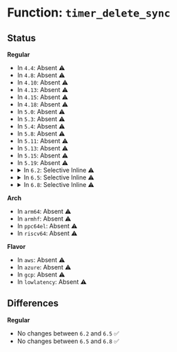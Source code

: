# Function: <code>timer_delete_sync</code>

## Status
<b>Regular</b>
<ul>
<li>
In <code>4.4</code>: Absent ⚠️
</li>
<li>
In <code>4.8</code>: Absent ⚠️
</li>
<li>
In <code>4.10</code>: Absent ⚠️
</li>
<li>
In <code>4.13</code>: Absent ⚠️
</li>
<li>
In <code>4.15</code>: Absent ⚠️
</li>
<li>
In <code>4.18</code>: Absent ⚠️
</li>
<li>
In <code>5.0</code>: Absent ⚠️
</li>
<li>
In <code>5.3</code>: Absent ⚠️
</li>
<li>
In <code>5.4</code>: Absent ⚠️
</li>
<li>
In <code>5.8</code>: Absent ⚠️
</li>
<li>
In <code>5.11</code>: Absent ⚠️
</li>
<li>
In <code>5.13</code>: Absent ⚠️
</li>
<li>
In <code>5.15</code>: Absent ⚠️
</li>
<li>
In <code>5.19</code>: Absent ⚠️
</li>
<li>
<details>
<summary>In <code>6.2</code>: Selective Inline ⚠️</summary>

```c
int timer_delete_sync(struct timer_list *timer);
```

**Collision:** Unique Global

**Inline:** Selective

**Transformation:** False

**Instances:**

```
In kernel/time/timer.c (ffffffff820d3dc5)
Location: kernel/time/timer.c:1626
Inline: True
Inline callers:
  - kernel/time/timer.c:schedule_timeout
Direct callers:
  - arch/x86/kernel/cpu/mce/core.c:mce_cpu_pre_down
  - arch/x86/kernel/cpu/mce/core.c:mce_timer_delete_all
  - kernel/workqueue.c:put_unbound_pool
  - kernel/workqueue.c:put_unbound_pool
  - kernel/workqueue.c:flush_delayed_work
  - kernel/workqueue.c:worker_thread
  - kernel/kthread.c:__kthread_cancel_work_sync
  - kernel/kthread.c:kthread_mod_delayed_work
  - kernel/cgroup/cgroup.c:cgroup_addrm_files
  - mm/page-writeback.c:wb_domain_exit
  - mm/backing-dev.c:bdi_unregister
  - fs/ext4/super.c:__ext4_fill_super
  - fs/jbd2/journal.c:kjournald2
  - fs/jbd2/journal.c:kjournald2
  - block/blk-core.c:blk_sync_queue
  - block/blk-stat.c:blk_stat_remove_callback
  - block/blk-throttle.c:blk_throtl_exit
  - block/blk-throttle.c:throtl_pd_free
  - block/blk-wbt.c:wbt_disable_default
  - drivers/tty/vt/vt.c:do_blank_screen
  - drivers/tty/serial/8250/8250_core.c:univ8250_release_irq
  - drivers/tty/serial/sccnxp.c:sccnxp_remove
  - drivers/char/random.c:try_to_generate_entropy
  - drivers/char/tpm/tpm-dev-common.c:tpm_common_release
  - drivers/char/tpm/tpm-dev-common.c:tpm_common_read
  - drivers/iommu/dma-iommu.c:iommu_put_dma_cookie
  - drivers/base/power/wakeup.c:wakeup_source_remove
  - drivers/ata/libata-eh.c:ata_scsi_port_error_handler
  - drivers/net/tun.c:tun_free_netdev
  - drivers/net/tun.c:tun_net_init
  - drivers/net/xen-netfront.c:xennet_disconnect_backend
  - drivers/usb/core/hub.c:hub_quiesce
  - drivers/usb/core/hcd.c:usb_stop_hcd
  - drivers/usb/core/hcd.c:usb_stop_hcd
  - drivers/usb/dwc2/hcd_queue.c:dwc2_hcd_qh_free
  - drivers/usb/host/ehci-platform.c:ehci_platform_suspend
  - drivers/usb/host/ehci-platform.c:ehci_platform_remove
  - drivers/usb/host/ohci-hcd.c:ohci_stop
  - drivers/usb/host/ohci-hcd.c:ohci_bus_suspend
  - drivers/usb/host/uhci-hcd.c:uhci_stop
  - drivers/usb/host/xhci.c:xhci_resume
  - drivers/usb/host/xhci.c:xhci_suspend
  - drivers/usb/host/xhci.c:xhci_suspend
  - drivers/usb/host/xhci.c:xhci_suspend
  - drivers/usb/host/xhci.c:xhci_shutdown
  - drivers/usb/host/xhci.c:xhci_shutdown
  - drivers/usb/host/xhci.c:xhci_stop
  - drivers/usb/host/xhci-hub.c:xhci_get_usb3_port_status
  - drivers/input/input.c:__input_unregister_device
  - drivers/md/md.c:__md_stop_writes
  - drivers/md/md.c:level_store
  - drivers/mmc/core/host.c:mmc_retune_timer_stop
  - drivers/mmc/core/host.c:mmc_retune_disable
  - drivers/leds/led-core.c:led_blink_set
  - drivers/leds/led-core.c:set_brightness_delayed
  - net/core/gen_estimator.c:gen_new_estimator
  - net/core/neighbour.c:neigh_table_clear
  - net/core/drop_monitor.c:net_dm_trace_off_set
  - net/core/drop_monitor.c:net_dm_trace_on_set
  - net/core/drop_monitor.c:net_dm_hw_monitor_stop
  - net/core/drop_monitor.c:net_dm_hw_monitor_start
  - net/ipv4/inet_timewait_sock.c:inet_twsk_purge
  - net/ipv4/inet_fragment.c:inet_frags_free_cb
  - net/xfrm/xfrm_state.c:___xfrm_state_destroy
  - net/ipv6/ip6_fib.c:fib6_net_exit
  - net/packet/af_packet.c:packet_set_ring
  - net/ncsi/ncsi-manage.c:ncsi_free_request
  - net/ncsi/ncsi-manage.c:ncsi_stop_channel_monitor
  - net/mctp/af_mctp.c:mctp_sk_unhash
```
**Symbols:**

```
ffffffff811d7090-ffffffff811d70aa: timer_delete_sync (STB_GLOBAL)
```
</details>
</li>
<li>
<details>
<summary>In <code>6.5</code>: Selective Inline ⚠️</summary>

```c
int timer_delete_sync(struct timer_list *timer);
```

**Collision:** Unique Global

**Inline:** Selective

**Transformation:** False

**Instances:**

```
In kernel/time/timer.c (ffffffff82158045)
Location: kernel/time/timer.c:1626
Inline: True
Inline callers:
  - kernel/time/timer.c:schedule_timeout
Direct callers:
  - arch/x86/kernel/cpu/mce/core.c:mce_cpu_pre_down
  - arch/x86/kernel/cpu/mce/core.c:mce_timer_delete_all
  - kernel/workqueue.c:put_unbound_pool
  - kernel/workqueue.c:put_unbound_pool
  - kernel/workqueue.c:flush_delayed_work
  - kernel/workqueue.c:worker_thread
  - kernel/kthread.c:__kthread_cancel_work_sync
  - kernel/kthread.c:kthread_mod_delayed_work
  - kernel/rcu/update.c:rcu_tasks_postscan
  - kernel/rcu/srcutree.c:cleanup_srcu_struct
  - kernel/cgroup/cgroup.c:cgroup_addrm_files
  - mm/page-writeback.c:wb_domain_exit
  - mm/backing-dev.c:bdi_unregister
  - fs/ext4/super.c:__ext4_fill_super
  - fs/jbd2/journal.c:kjournald2
  - fs/jbd2/journal.c:kjournald2
  - block/blk-core.c:blk_sync_queue
  - block/blk-stat.c:blk_stat_remove_callback
  - block/blk-throttle.c:blk_throtl_exit
  - block/blk-throttle.c:throtl_pd_free
  - block/blk-wbt.c:wbt_disable_default
  - drivers/tty/vt/vt.c:do_blank_screen
  - drivers/tty/serial/8250/8250_core.c:univ8250_release_irq
  - drivers/tty/serial/sccnxp.c:sccnxp_remove
  - drivers/char/random.c:try_to_generate_entropy
  - drivers/char/tpm/tpm-dev-common.c:tpm_common_release
  - drivers/char/tpm/tpm-dev-common.c:tpm_common_read
  - drivers/iommu/dma-iommu.c:iommu_put_dma_cookie
  - drivers/base/power/wakeup.c:wakeup_source_remove
  - drivers/ata/libata-eh.c:ata_scsi_port_error_handler
  - drivers/net/tun.c:tun_free_netdev
  - drivers/net/tun.c:tun_net_init
  - drivers/net/xen-netfront.c:xennet_disconnect_backend
  - drivers/usb/core/hub.c:hub_quiesce
  - drivers/usb/core/hcd.c:usb_stop_hcd
  - drivers/usb/core/hcd.c:usb_stop_hcd
  - drivers/usb/dwc2/hcd_queue.c:dwc2_hcd_qh_free
  - drivers/usb/host/ehci-platform.c:ehci_platform_suspend
  - drivers/usb/host/ehci-platform.c:ehci_platform_remove
  - drivers/usb/host/ohci-hcd.c:ohci_stop
  - drivers/usb/host/ohci-hcd.c:ohci_bus_suspend
  - drivers/usb/host/uhci-hcd.c:uhci_stop
  - drivers/usb/host/xhci.c:xhci_resume
  - drivers/usb/host/xhci.c:xhci_suspend
  - drivers/usb/host/xhci.c:xhci_suspend
  - drivers/usb/host/xhci.c:xhci_suspend
  - drivers/usb/host/xhci.c:xhci_shutdown
  - drivers/usb/host/xhci.c:xhci_shutdown
  - drivers/usb/host/xhci.c:xhci_stop
  - drivers/usb/host/xhci-hub.c:xhci_get_usb3_port_status
  - drivers/input/input.c:__input_unregister_device
  - drivers/md/md.c:__md_stop_writes
  - drivers/md/md.c:level_store
  - drivers/mmc/core/host.c:mmc_retune_timer_stop
  - drivers/mmc/core/host.c:mmc_retune_disable
  - drivers/leds/led-core.c:led_blink_set
  - drivers/leds/led-core.c:set_brightness_delayed
  - net/core/gen_estimator.c:gen_new_estimator
  - net/core/neighbour.c:neigh_table_clear
  - net/core/drop_monitor.c:net_dm_trace_off_set
  - net/core/drop_monitor.c:net_dm_trace_on_set
  - net/core/drop_monitor.c:net_dm_hw_monitor_stop
  - net/core/drop_monitor.c:net_dm_hw_monitor_start
  - net/ipv4/inet_timewait_sock.c:inet_twsk_purge
  - net/ipv4/inet_fragment.c:inet_frags_free_cb
  - net/xfrm/xfrm_state.c:___xfrm_state_destroy
  - net/ipv6/ip6_fib.c:fib6_net_exit
  - net/packet/af_packet.c:packet_set_ring
  - net/ncsi/ncsi-manage.c:ncsi_free_request
  - net/ncsi/ncsi-manage.c:ncsi_stop_channel_monitor
  - net/mctp/af_mctp.c:mctp_sk_unhash
```
**Symbols:**

```
ffffffff811eb510-ffffffff811eb52a: timer_delete_sync (STB_GLOBAL)
```
</details>
</li>
<li>
<details>
<summary>In <code>6.8</code>: Selective Inline ⚠️</summary>

```c
int timer_delete_sync(struct timer_list *timer);
```

**Collision:** Unique Global

**Inline:** Selective

**Transformation:** False

**Instances:**

```
In kernel/time/timer.c (ffffffff8223aeb5)
Location: kernel/time/timer.c:1626
Inline: True
Inline callers:
  - kernel/time/timer.c:schedule_timeout
Direct callers:
  - arch/x86/kernel/cpu/mce/core.c:mce_cpu_pre_down
  - arch/x86/kernel/cpu/mce/core.c:mce_timer_delete_all
  - kernel/workqueue.c:put_unbound_pool
  - kernel/workqueue.c:put_unbound_pool
  - kernel/workqueue.c:flush_delayed_work
  - kernel/workqueue.c:worker_thread
  - kernel/kthread.c:__kthread_cancel_work_sync
  - kernel/kthread.c:kthread_mod_delayed_work
  - kernel/rcu/update.c:rcu_tasks_postscan
  - kernel/rcu/srcutree.c:cleanup_srcu_struct
  - kernel/cgroup/cgroup.c:cgroup_addrm_files
  - mm/page-writeback.c:wb_domain_exit
  - mm/backing-dev.c:bdi_unregister
  - fs/ext4/super.c:__ext4_fill_super
  - fs/jbd2/journal.c:kjournald2
  - fs/jbd2/journal.c:kjournald2
  - block/blk-core.c:blk_sync_queue
  - block/blk-stat.c:blk_stat_remove_callback
  - block/blk-throttle.c:blk_throtl_exit
  - block/blk-throttle.c:throtl_pd_free
  - block/blk-wbt.c:wbt_disable_default
  - drivers/tty/vt/vt.c:do_blank_screen
  - drivers/tty/serial/8250/8250_core.c:univ8250_release_irq
  - drivers/tty/serial/sccnxp.c:sccnxp_remove
  - drivers/char/random.c:try_to_generate_entropy
  - drivers/char/tpm/tpm-dev-common.c:tpm_common_release
  - drivers/char/tpm/tpm-dev-common.c:tpm_common_read
  - drivers/iommu/dma-iommu.c:iommu_put_dma_cookie
  - drivers/base/power/wakeup.c:wakeup_source_remove
  - drivers/ata/libata-eh.c:ata_scsi_port_error_handler
  - drivers/gpu/drm/drm_vblank.c:drm_vblank_init_release
  - drivers/net/tun.c:tun_free_netdev
  - drivers/net/tun.c:tun_net_init
  - drivers/net/xen-netfront.c:xennet_disconnect_backend
  - drivers/usb/core/hub.c:hub_quiesce
  - drivers/usb/core/hcd.c:usb_stop_hcd
  - drivers/usb/core/hcd.c:usb_stop_hcd
  - drivers/usb/dwc2/hcd_queue.c:dwc2_hcd_qh_free
  - drivers/usb/host/ehci-platform.c:ehci_platform_suspend
  - drivers/usb/host/ehci-platform.c:ehci_platform_remove
  - drivers/usb/host/ohci-hcd.c:ohci_stop
  - drivers/usb/host/ohci-hcd.c:ohci_bus_suspend
  - drivers/usb/host/uhci-hcd.c:uhci_stop
  - drivers/usb/host/xhci.c:xhci_resume
  - drivers/usb/host/xhci.c:xhci_suspend
  - drivers/usb/host/xhci.c:xhci_suspend
  - drivers/usb/host/xhci.c:xhci_suspend
  - drivers/usb/host/xhci.c:xhci_shutdown
  - drivers/usb/host/xhci.c:xhci_shutdown
  - drivers/usb/host/xhci.c:xhci_stop
  - drivers/usb/host/xhci-hub.c:xhci_get_usb3_port_status
  - drivers/input/input.c:__input_unregister_device
  - drivers/md/md.c:__md_stop_writes
  - drivers/md/md.c:level_store
  - drivers/md/md.c:mddev_suspend
  - drivers/mmc/core/host.c:mmc_retune_timer_stop
  - drivers/mmc/core/host.c:mmc_retune_disable
  - drivers/leds/led-core.c:led_blink_set
  - drivers/leds/led-core.c:set_brightness_delayed
  - net/core/gen_estimator.c:gen_new_estimator
  - net/core/neighbour.c:neigh_table_clear
  - net/core/drop_monitor.c:net_dm_trace_off_set
  - net/core/drop_monitor.c:net_dm_trace_on_set
  - net/core/drop_monitor.c:net_dm_hw_monitor_stop
  - net/core/drop_monitor.c:net_dm_hw_monitor_start
  - net/ipv4/inet_timewait_sock.c:inet_twsk_purge
  - net/ipv4/inet_fragment.c:inet_frags_free_cb
  - net/xfrm/xfrm_state.c:___xfrm_state_destroy
  - net/ipv6/ip6_fib.c:fib6_net_exit
  - net/packet/af_packet.c:packet_set_ring
  - net/ncsi/ncsi-manage.c:ncsi_free_request
  - net/ncsi/ncsi-manage.c:ncsi_stop_channel_monitor
  - net/mctp/af_mctp.c:mctp_sk_unhash
```
**Symbols:**

```
ffffffff81201540-ffffffff8120155a: timer_delete_sync (STB_GLOBAL)
```
</details>
</li>
</ul>
<b>Arch</b>
<ul>
<li>
In <code>arm64</code>: Absent ⚠️
</li>
<li>
In <code>armhf</code>: Absent ⚠️
</li>
<li>
In <code>ppc64el</code>: Absent ⚠️
</li>
<li>
In <code>riscv64</code>: Absent ⚠️
</li>
</ul>
<b>Flavor</b>
<ul>
<li>
In <code>aws</code>: Absent ⚠️
</li>
<li>
In <code>azure</code>: Absent ⚠️
</li>
<li>
In <code>gcp</code>: Absent ⚠️
</li>
<li>
In <code>lowlatency</code>: Absent ⚠️
</li>
</ul>

## Differences
<b>Regular</b>
<ul>
<li>
No changes between <code>6.2</code> and <code>6.5</code> ✅
</li>
<li>
No changes between <code>6.5</code> and <code>6.8</code> ✅
</li>
</ul>
